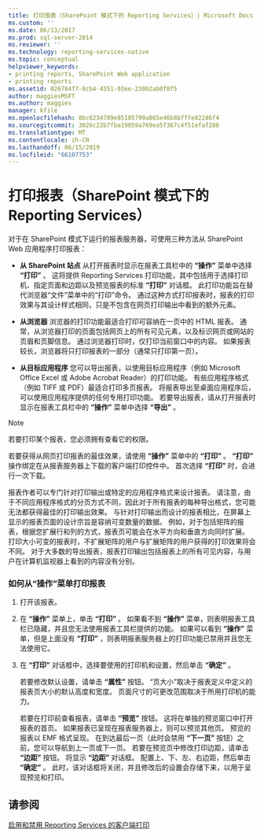 ```yaml
---
title: 打印报表（SharePoint 模式下的 Reporting Services）| Microsoft Docs
ms.custom: ''
ms.date: 06/13/2017
ms.prod: sql-server-2014
ms.reviewer: ''
ms.technology: reporting-services-native
ms.topic: conceptual
helpviewer_keywords:
- printing reports, SharePoint Web application
- printing reports
ms.assetid: 026784f7-8cb4-4351-93ee-230b2ab0f8f5
author: maggiesMSFT
ms.author: maggies
manager: kfile
ms.openlocfilehash: 8bc6234789e85105799a865e46b8b7ffe82286f4
ms.sourcegitcommit: 3026c22b7fba19059a769ea5f367c4f51efaf286
ms.translationtype: MT
ms.contentlocale: zh-CN
ms.lasthandoff: 06/15/2019
ms.locfileid: "66107753"
---
```

# <a name="print-a-report-reporting-services-in-sharepoint-mode"></a>打印报表（SharePoint 模式下的 Reporting Services）
  对于在 SharePoint 模式下运行的报表服务器，可使用三种方法从 SharePoint Web 应用程序打印报表：  
  
-   **从 SharePoint 站点** 从打开报表时显示在报表工具栏中的 **“操作”** 菜单中选择 **“打印”** 。 这将提供 Reporting Services 打印功能，其中包括用于选择打印机、指定页面和边距以及预览报表的标准 **“打印”** 对话框。 此打印功能旨在替代浏览器“文件”菜单中的“打印”命令。 通过这种方式打印报表时，报表的打印效果与其设计样式相同，只是不包含在网页打印输出中看到的额外元素。  
  
-   **从浏览器** 浏览器的打印功能最适合打印可容纳在一页中的 HTML 报表。 通常，从浏览器打印的页面包括网页上的所有可见元素，以及标识网页或网站的页眉和页脚信息。 通过浏览器打印时，仅打印当前窗口中的内容。 如果报表较长，浏览器将只打印报表的一部分（通常只打印第一页）。  
  
-   **从目标应用程序** 您可以导出报表，以使用目标应用程序（例如 Microsoft Office Excel 或 Adobe Acrobat Reader）的打印功能。 有些应用程序格式（例如 TIFF 或 PDF）最适合打印多页报表。 将报表导出至桌面应用程序后，可以使用应用程序提供的任何专用打印功能。 若要导出报表，请从打开报表时显示在报表工具栏中的 **“操作”** 菜单中选择 **“导出”** 。  
  
> [!NOTE]  
>  若要打印某个报表，您必须拥有查看它的权限。  
  
 若要获得从网页打印报表的最佳效果，请使用 **“操作”** 菜单中的 **“打印”** 。 **“打印”** 操作绑定在从报表服务器上下载的客户端打印控件中。 首次选择 **“打印”** 时，会进行一次下载。  
  
 报表作者可以专门针对打印输出或特定的应用程序格式来设计报表。 请注意，由于不同应用程序格式的分页方式不同，因此对于所有报表的每种导出格式，您可能无法都获得最佳的打印输出效果。 与针对打印输出而设计的报表相比，在屏幕上显示的报表页面的设计宗旨是容纳可变数量的数据。 例如，对于包括矩阵的报表，根据您扩展行和列的方式，报表页可能会在水平方向和垂直方向同时扩展。 打印大小可变的报表时，不扩展矩阵的用户与扩展矩阵的用户获得的打印效果将会不同。 对于大多数的导出报表，报表打印输出包括报表上的所有可见内容，与用户在计算机监视器上看到的内容没有分别。  
  
### <a name="how-to-print-reports-from-the-actions-menu"></a>如何从“操作”菜单打印报表  
  
1.  打开该报表。  
  
2.  在 **“操作”** 菜单上，单击 **“打印”** 。 如果看不到 **“操作”** 菜单，则表明报表工具栏已隐藏，并且您无法使用报表工具栏提供的功能。 如果可以看到 **“操作”** 菜单，但是上面没有 **“打印”** ，则表明报表服务器上的打印功能已禁用并且您无法使用它。  
  
3.  在 **“打印”** 对话框中，选择要使用的打印机和设置，然后单击 **“确定”** 。  
  
     若要修改默认设置，请单击 **“属性”** 按钮。 “页大小”取决于报表定义中定义的报表页大小的默认高度和宽度。 页面尺寸的可更改范围取决于所用打印机的能力。  
  
     若要在打印前查看报表，请单击 **“预览”** 按钮。 这将在单独的预览窗口中打开报表的首页。 如果报表已呈现在报表服务器上，则可以预览其他页。 预览的报表以 EMF 格式呈现。 在到达最后一页（此时会禁用 **“下一页”** 按钮）之前，您可以导航到上一页或下一页。 若要在预览页中修改打印边距，请单击 **“边距”** 按钮。 将显示 **“边距”** 对话框。 配置上、下、左、右边距，然后单击 **“确定”** 。 此时，该对话框将关闭，并且修改后的设置会存储下来，以用于呈现预览和打印。  
  
## <a name="see-also"></a>请参阅  
 [启用和禁用 Reporting Services 的客户端打印](../report-server/enable-and-disable-client-side-printing-for-reporting-services.md)  
  
  
